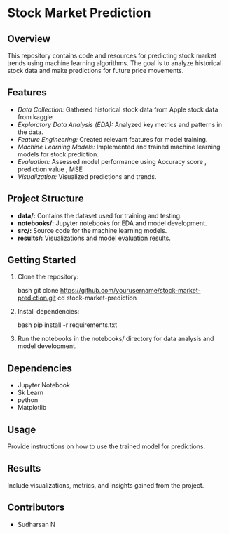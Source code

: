 # Stock Market Prediction

## Overview

This repository contains code and resources for predicting stock market trends using machine learning algorithms. The goal is to analyze historical stock data and make predictions for future price movements.

## Features

- *Data Collection:* Gathered historical stock data from Apple stock data from kaggle
- *Exploratory Data Analysis (EDA):* Analyzed key metrics and patterns in the data.
- *Feature Engineering:* Created relevant features for model training.
- *Machine Learning Models:* Implemented and trained machine learning models for stock prediction.
- *Evaluation:* Assessed model performance using Accuracy score , prediction value , MSE
- *Visualization:* Visualized predictions and trends.

## Project Structure

- **data/:** Contains the dataset used for training and testing.
- **notebooks/:** Jupyter notebooks for EDA and model development.
- **src/:** Source code for the machine learning models.
- **results/:** Visualizations and model evaluation results.

## Getting Started

1. Clone the repository:

   bash
   git clone https://github.com/yourusername/stock-market-prediction.git
   cd stock-market-prediction
   

2. Install dependencies:

   bash
   pip install -r requirements.txt
   

3. Run the notebooks in the notebooks/ directory for data analysis and model development.

## Dependencies

- Jupyter Notebook
- Sk Learn
- python
- Matplotlib 

## Usage

Provide instructions on how to use the trained model for predictions.

## Results

Include visualizations, metrics, and insights gained from the project.

## Contributors

- Sudharsan N
